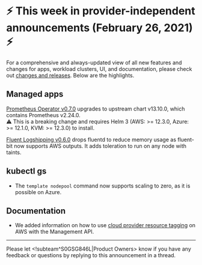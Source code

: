 # :zap: This week in provider-independent announcements (February 26, 2021) :zap:

For a comprehensive and always-updated view of all new features and changes for apps, workload clusters, UI, and documentation, please check out [changes and releases](https://docs.giantswarm.io/changes/). Below are the highlights.

## Managed apps

[Prometheus Operator v0.7.0](https://docs.giantswarm.io/changes/managed-apps/prometheus-operator-app/v0.7.0/) upgrades to upstream chart v13.10.0, which contains Prometheus v2.24.0.  
:warning: This is a breaking change and requires Helm 3 (AWS: >= 12.3.0, Azure: >= 12.1.0, KVM: >= 12.3.0) to install.

[Fluent Logshipping v0.6.0](https://docs.giantswarm.io/changes/playground-apps/fluent-logshipping-app/v0.6.0/) drops fluentd to reduce memory usage as fluent-bit now supports AWS outputs. It adds toleration to run on any node with taints.

## kubectl gs

- The `template nodepool` command now supports scaling to zero, as it is possible on Azure.

## Documentation

- We added information on how to use [cloud provider resource tagging](https://docs.giantswarm.io/ui-api/management-api/creating-workload-clusters/aws/#cluster-provider-resource-tagging) on AWS with the Management API.

---
Please let <!subteam^S0GSG846L|Product Owners> know if you have any feedback or questions by replying to this announcement in a thread.
